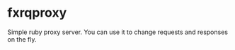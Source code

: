fxrqproxy
=========

Simple ruby proxy server. You can use it to change requests and responses on the fly.
